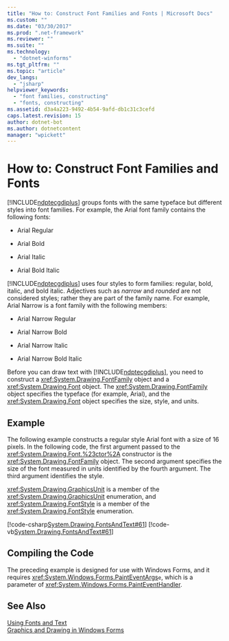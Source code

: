 ```yaml
---
title: "How to: Construct Font Families and Fonts | Microsoft Docs"
ms.custom: ""
ms.date: "03/30/2017"
ms.prod: ".net-framework"
ms.reviewer: ""
ms.suite: ""
ms.technology: 
  - "dotnet-winforms"
ms.tgt_pltfrm: ""
ms.topic: "article"
dev_langs: 
  - "jsharp"
helpviewer_keywords: 
  - "font families, constructing"
  - "fonts, constructing"
ms.assetid: d3a4a223-9492-4b54-9afd-db1c31c3cefd
caps.latest.revision: 15
author: dotnet-bot
ms.author: dotnetcontent
manager: "wpickett"
---
```

# How to: Construct Font Families and Fonts
[!INCLUDE[ndptecgdiplus](../../../../includes/ndptecgdiplus-md.md)] groups fonts with the same typeface but different styles into font families. For example, the Arial font family contains the following fonts:  
  
-   Arial Regular  
  
-   Arial Bold  
  
-   Arial Italic  
  
-   Arial Bold Italic  
  
 [!INCLUDE[ndptecgdiplus](../../../../includes/ndptecgdiplus-md.md)] uses four styles to form families: regular, bold, italic, and bold italic. Adjectives such as *narrow* and *rounded* are not considered styles; rather they are part of the family name. For example, Arial Narrow is a font family with the following members:  
  
-   Arial Narrow Regular  
  
-   Arial Narrow Bold  
  
-   Arial Narrow Italic  
  
-   Arial Narrow Bold Italic  
  
 Before you can draw text with [!INCLUDE[ndptecgdiplus](../../../../includes/ndptecgdiplus-md.md)], you need to construct a <xref:System.Drawing.FontFamily> object and a <xref:System.Drawing.Font> object. The <xref:System.Drawing.FontFamily> object specifies the typeface (for example, Arial), and the <xref:System.Drawing.Font> object specifies the size, style, and units.  
  
## Example  
 The following example constructs a regular style Arial font with a size of 16 pixels. In the following code, the first argument passed to the <xref:System.Drawing.Font.%23ctor%2A> constructor is the <xref:System.Drawing.FontFamily> object. The second argument specifies the size of the font measured in units identified by the fourth argument. The third argument identifies the style.  
  
 <xref:System.Drawing.GraphicsUnit> is a member of the <xref:System.Drawing.GraphicsUnit> enumeration, and <xref:System.Drawing.FontStyle> is a member of the <xref:System.Drawing.FontStyle> enumeration.  
  
 [!code-csharp[System.Drawing.FontsAndText#61](../../../../samples/snippets/csharp/VS_Snippets_Winforms/System.Drawing.FontsAndText/CS/Class1.cs#61)]
 [!code-vb[System.Drawing.FontsAndText#61](../../../../samples/snippets/visualbasic/VS_Snippets_Winforms/System.Drawing.FontsAndText/VB/Class1.vb#61)]  
  
## Compiling the Code  
 The preceding example is designed for use with Windows Forms, and it requires <xref:System.Windows.Forms.PaintEventArgs>`e`, which is a parameter of <xref:System.Windows.Forms.PaintEventHandler>.  
  
## See Also  
 [Using Fonts and Text](../../../../docs/framework/winforms/advanced/using-fonts-and-text.md)   
 [Graphics and Drawing in Windows Forms](../../../../docs/framework/winforms/advanced/graphics-and-drawing-in-windows-forms.md)